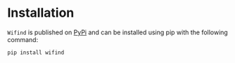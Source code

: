 # Installation

`Wifind` is published on [PyPi](https://pypi.org/project/wifind/) and can be installed using pip with the following command:

```sh
pip install wifind
```